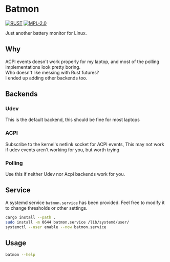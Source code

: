 # Batmon

[![RUST](https://img.shields.io/badge/made%20with-RUST-red.svg?style=for-the-badge&logo=rust)](https://www.rust-lang.org/)
[![MPL-2.0](https://img.shields.io/badge/license%20-MPL--2.0-white.svg?style=for-the-badge&logo=mozilla)](https://spdx.org/licenses/MPL-2.0.html)

Just another battery monitor for Linux.

## Why

ACPI events doesn't work properly for my laptop, and most of the polling implementations look pretty boring.  
Who doesn't like messing with Rust futures?  
I ended up adding other backends too.

## Backends

### Udev

This is the default backend, this should be fine for most laptops

### ACPI

Subscribe to the kernel's netlink socket for ACPI events, This may not work if udev events aren't working for you, but worth trying

### Polling

Use this if neither Udev nor Acpi backends work for you. 

## Service

A systemd service `batmon.service` has been provided. Feel free to modify it to change thresholds or other settings.

```bash
cargo install --path .
sudo install -m 0644 batmon.service /lib/systemd/user/
systemctl --user enable --now batmon.service
```

## Usage

```bash
batmon --help
```